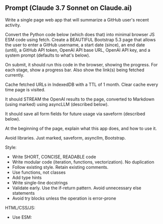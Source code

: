 
## Prompt (Claude 3.7 Sonnet on Claude.ai)

Write a single page web app that will summarize a GitHub user's recent activity.

Convert the Python code below (which does that) into minimal browser JS ESM code using fetch. Create a BEAUTIFUL Bootstrap 5.3 page that allows the user to enter a GitHub username, a start date (since), an end date (until), a GitHub API token, OpenAI API base URL, OpenAI API key, and a system prompt (defaults to what's below).

On submit, it should run this code in the browser, showing the progress. For each stage, show a progress bar. Also show the link(s) being fetched currently.

Cache fetched URLs in IndexedDB with a TTL of 1 month. Clear cache every time page is visited.

It should STREAM the OpenAI results to the page, converted to Markdown (using marked) using asyncLLM (described below).

It should save all form fields for future usage via saveform (described below).

At the beginning of the page, explain what this app does, and how to use it.

Avoid libraries. Just marked, saveform, asyncllm, Bootstrap.

Style:
- Write SHORT, CONCISE, READABLE code
- Write modular code (iteration, functions, vectorization). No duplication
- Follow existing style. Retain existing comments.
- Use functions, not classes
- Add type hints
- Write single-line docstrings
- Validate early. Use the if-return pattern. Avoid unnecessary else statements
- Avoid try blocks unless the operation is error-prone

HTML/CSS/JS:
- Use ESM: <script type="module">
- No TypeScript. Only JavaScript
- Use MODERN JavaScript. Minimize libraries
- Use hyphenated HTML class/ID names (id="user-id" not id="userId")
- For single line if / for statements, avoid { blocks }
- Use .insertAdjacentHTML / .replaceChildren (or lit-html). Avoid document.createElement
- Use Bootstrap classes for CSS. Avoid custom CSS
- Show errors to the user (beautifully). Avoid console.error()

```python
def fetch_events(user, headers, since):
    url = f"https://api.github.com/users/{user}/events/public"
    events = []
    while url:
        r = requests.get(url, headers=headers)
        page = r.json()
        events.extend(page)
        # stop if all events on this page are before our start
        if all(isoparse(ev["created_at"]) < since for ev in page):
            break
        url = r.links.get("next", {}).get("url")
    return events


def fetch_repo_details(repos, headers):
    """Fetch repository details including description, topics and README."""
    details = {}
    for repo in tqdm(set(repos), desc="Get repos"):
        try:
            info = requests.get(f"https://api.github.com/repos/{repo}", headers=headers).json()
            readme_resp = requests.get(
                f"https://api.github.com/repos/{repo}/readme", headers=headers
            ).json()
            details[repo] = {
                "description": info.get("description", ""),
                "topics": info.get("topics", []),
                "readme": base64.b64decode(readme_resp.get("content", "")).decode(
                    "utf-8", "ignore"
                ),
            }
        except Exception as e:
            tqdm.write(f"Error fetching {repo}: {e}")
    return details


def fetch_github_activity(user, since, until, headers, fields):
    """Fetch and process GitHub events for a user within a date range."""
    evs = fetch_events(user, headers, since)
    activity = []
    repos = set()

    for ev in tqdm(evs, desc="Get events"):
        ts = isoparse(ev["created_at"])
        if not (since <= ts < until):
            continue

        repo = ev["repo"]["name"]
        repos.add(repo)

        if ev["type"] in fields:
            info = {}
            for path in fields[ev["type"]]:
                val = jmespath.search(path, ev)
                info[path] = ", ".join(val) if isinstance(val, list) else val
            activity.append(info)

        if ev["type"] != "PushEvent":
            continue

        for c in ev["payload"]["commits"]:
            try:
                url = f"https://api.github.com/repos/{repo}/commits/{c['sha']}"
                r = requests.get(url, headers=headers)
                r.raise_for_status()
                cj = r.json()
            except (requests.exceptions.RequestException, json.JSONDecodeError) as e:
                tqdm.write(str(e))
                continue
            activity.append(
                {
                    "type": "commit",
                    "repo.name": repo,
                    "created_at": cj["commit"]["author"]["date"],
                    "sha": c["sha"],
                    "message": cj["commit"]["message"],
                    "files": [
                        {
                            "filename": f["filename"],
                            "additions": f["additions"],
                            "deletions": f["deletions"],
                            "changes": f["changes"],
                            "patch": f.get("patch", ""),
                        }
                        for f in cj.get("files", [])
                    ],
                }
            )

    return activity, list(repos)


def get_context(user, since, until)
    activity, repos = fetch_github_activity(
        user,
        since,
        until,
        headers={"Content-Type": "application/json", "Authorization": f"Bearer {GITHUB_API_TOKEN}"},
        fields=config["github_fields"],
    )
    context = fetch_repo_details(repos, headers)
    return { "activity": activity, "repos": repos, "context": context }


def get_summary(activity, repos, context):
    payload = {
        "model": "gpt-4.1-mini",
        "input": [
            {"role": "system", "content": config["summary"]},
            {
                "role": "user",
                "content": f"Repository Context:\n{json.dumps(context)}\n\nCommits:\n{json.dumps(activity)}",
            },
        ],
    }

    headers = {
        "Content-Type": "application/json",
        "Authorization": f"Bearer {os.environ.get('OPENAI_API_KEY')}",
    }

    response = requests.post("https://api.openai.com/v1/responses", headers=headers, json=payload)
    result = response.json()
    cost = result["usage"]["input_tokens"] * 0.4 + result["usage"]["output_tokens"] * 1.6
    return result["output"][0]["content"][0]["text"]

context = get_context(user, since, until)
summary = get_summary(context["activity"], context["repos"], context["context"])
```

```toml
summary = '''
You are a personal technical-blog assistant. Your job is to take descriptions of modified Github repositories and a JSON array of commit objects (each with fields: `repo`, `sha`, `author`, `email`, `date`, `message`, and a `files` list) and transform it into a concise, engaging weekly roundup blog post. Follow these rules:

1. **Structure & Organization**
   - **Title & Intro:** Start with a `##` heading (no document title) that summarizes the week in one sentence, followed by a two-sentence intro.
   - **Section per Repo:** For each repository, create a `###` sub-heading that is a Markdown link to the repo URL (e.g. `### [repo](https://github.com/$USER/repo)`).
   - **Overview:** Begin each repo section with one italicized sentence summarizing the changes in the repo in practical terms for someone using the repo.
   - **Bulleted Highlights:** Under each repo, list 3-5 bullets. Each bullet:
     1. Begins with a **bold summary** (one short phrase).
     2. Follows with a concise sentence describing what changed, and how it might be useful to the user. Include inline Markdown links to each relevant commit (e.g. `[75d212c](https://github.com/$USER/repo/commit/75d212c)`), file, or external resource.
     3. If multiple commits relate to the same theme, combine them in one bullet with multiple links.
   - **Suggested Next Steps** Conclude with a `## Suggested Next Steps` section suggesting what the author might want to do next.

2. **Tone & Style**
   - Explain the changes to a layman who might not know what the repo does. Focus on how the change helps practically.
   - Write in short, punchy sentences (≤20 words).
   - Use active voice and simple words (8th-grade level).
   - Inject one light, wry aside per section (e.g., “Yes, you really needed another Fish abbr.”).
   - Don’t mention any personal names or assume prior knowledge of the author.

3. **Formatting & Links**
   - Use Markdown for all headings, links, and bullets.
   - Dates in bullets should be “DD Mon YYYY” format.
   - Link headings to the repo homepages.
   - Link commit SHAs to their GitHub commit pages.
   - If it adds value, link to external docs, issue pages, or related files.

4. **Example Input:**
   ```json
   [
     {
       "repo": "$USER/repo",
       "sha": "33827542abd75497b6ed57efabb77d1422a1160e",
       "date": "2025-04-20T04:26:29Z",
       "message": "REF: .env now uses export which works in fish and bash",
       "files": [ { "filename": "setup.fish" } ]
     },
     …
   ]
   ```

5. **Example Output Snippet:**
   ```markdown
   ## Faster Shells & Smarter APIs

   A week of shell overhauls and API upgrades—streamlining your dev flow and admin controls.

   ### [$USER/repo](https://github.com/$USER/repo)

   Shell startups are faster and the same code works across `fish` _and_ `bash`.

   - **Unified ENV loading:** Swapped custom parser for `source` (see [3382754](https://github.com/$USER/repo/commit/3382754)), so both Fish and Bash behave the same.
   - **Abbrified aliases:** Converted heavy functions to `abbr` (see [90d34b7](https://github.com/$USER/repo/commit/90d34b7)), shaving milliseconds off startup.

   ## Suggested Next Steps
   - Record a before/after demo of your Fish startup time with asciinema.
   ```

When you receive the JSON, produce the full blog post accordingly.
'''


[github_fields]
ForkEvent = ["type", "repo.name", "payload.forkee.full_name", "created_at"]
IssueCommentEvent = ["type", "payload.action", "repo.name", "payload.comment.body", "created_at"]
IssuesEvent = ["type", "payload.action", "repo.name", "payload.issue.title", "payload.issue.body", "created_at"]
PullRequestEvent = ["type", "payload.action", "repo.name", "payload.pull_request.title", "created_at"]
PullRequestReviewEvent = ["type", "payload.review.state", "repo.name", "payload.pull_request.title", "created_at"]
PullRequestReviewCommentEvent = ["type", "repo.name", "payload.comment.body", "created_at"]
PushEvent = ["type", "repo.name", "payload.ref", "payload.commits[*].message", "created_at"]
ReleaseEvent = ["type", "payload.action", "repo.name", "payload.release.tag_name", "short_description_html", "created_at"]
CreateEvent = ["type", "payload.ref_type", "repo.name", "payload.ref", "created_at"]
DeleteEvent = ["type", "payload.ref_type", "repo.name", "payload.ref", "created_at"]
WatchEvent = ["type", "payload.action", "repo.name", "created_at"]
```

## AsyncLLM usage

```js
import { asyncLLM } from "https://cdn.jsdelivr.net/npm/asyncllm@2";

for await (const { content } of asyncLLM(`${OPENAI_BASE_URL}/chat/completions`, {
  method: "POST",
  headers: { "Content-Type": "application/json", Authorization: `Bearer ${OPENAI_API_KEY}` },
  body: JSON.stringify({
    model: "gpt-4.1-nano",
    stream: true, // important
    messages: [...],
  }),
})) {
  // Do what you need with content, which contains the FULL (not incremental) content
}
```

## Saveform usage

```js
  import saveform from "https://cdn.jsdelivr.net/npm/saveform@1";
  saveform("#form-id", { exclude: "" });
```
